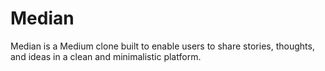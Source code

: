 # Median
Median is a Medium clone built to enable users to share stories, thoughts, and ideas in a clean and minimalistic platform. 
